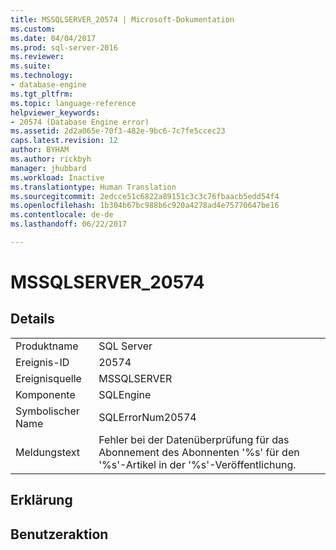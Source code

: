 ```yaml
---
title: MSSQLSERVER_20574 | Microsoft-Dokumentation
ms.custom: 
ms.date: 04/04/2017
ms.prod: sql-server-2016
ms.reviewer: 
ms.suite: 
ms.technology:
- database-engine
ms.tgt_pltfrm: 
ms.topic: language-reference
helpviewer_keywords:
- 20574 (Database Engine error)
ms.assetid: 2d2a065e-70f3-482e-9bc6-7c7fe5ccec23
caps.latest.revision: 12
author: BYHAM
ms.author: rickbyh
manager: jhubbard
ms.workload: Inactive
ms.translationtype: Human Translation
ms.sourcegitcommit: 2edcce51c6822a89151c3c3c76fbaacb5edd54f4
ms.openlocfilehash: 1b304b67bc988b6c920a4278ad4e75770647be16
ms.contentlocale: de-de
ms.lasthandoff: 06/22/2017

---
```

# <a name="mssqlserver20574"></a>MSSQLSERVER_20574
  
## <a name="details"></a>Details  
  
|||  
|-|-|  
|Produktname|SQL Server|  
|Ereignis-ID|20574|  
|Ereignisquelle|MSSQLSERVER|  
|Komponente|SQLEngine|  
|Symbolischer Name|SQLErrorNum20574|  
|Meldungstext|Fehler bei der Datenüberprüfung für das Abonnement des Abonnenten '%s' für den '%s'-Artikel in der '%s'-Veröffentlichung.|  
  
## <a name="explanation"></a>Erklärung  
  
## <a name="user-action"></a>Benutzeraktion  

